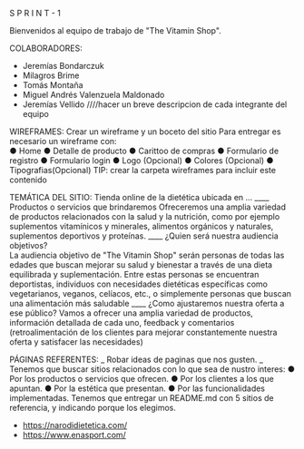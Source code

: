S P R I N T - 1

Bienvenidos al equipo de trabajo de "The Vitamin Shop".

COLABORADORES: 
- Jeremías Bondarczuk
- Milagros Brime
- Tomás Montaña
- Miguel Andrés Valenzuela Maldonado
- Jeremías Vellido
////hacer un breve descripcion de cada integrante del equipo


WIREFRAMES: 
Crear un wireframe y un boceto del sitio
Para entregar es necesario un wireframe con:  
● Home
● Detalle de producto
● Carittoo de compras
● Formulario de registro
● Formulario login
● Logo (Opcional)
● Colores (Opcional)
● Tipografias(Opcional)
TIP: crear la carpeta wireframes para incluir este contenido


TEMÁTICA DEL SITIO:
Tienda online de la dietética ubicada en ...
____ Productos o servicios que brindaremos 
Ofreceremos una amplia variedad de productos relacionados con la salud y la nutrición, como por ejemplo suplementos vitamínicos y minerales, alimentos orgánicos y naturales, suplementos deportivos y proteínas.
____ ¿Quien será nuestra audiencia objetivos?  
La audiencia objetivo de "The Vitamin Shop" serán personas de todas las edades que buscan mejorar su salud y bienestar a través de una dieta equilibrada y suplementación. Entre estas personas se encuentran deportistas, individuos con necesidades dietéticas específicas como vegetarianos, veganos, celíacos, etc., o simplemente personas que buscan una alimentación más saludable
____ ¿Como ajustaremos nuestra oferta a ese público?
Vamos a ofrecer una amplia variedad de productos, información detallada de cada uno, feedback y comentarios (retroalimentación de los clientes para mejorar constantemente nuestra oferta y satisfacer las necesidades)


PÁGINAS REFERENTES:
_ Robar ideas de paginas que nos gusten.
_ Tenemos que buscar sitios relacionados con lo que sea de nustro interes:
  ● Por los productos o servicios que ofrecen.
  ● Por los clientes a los que apuntan.
  ● Por la estética que presentan.
  ● Por las funcionalidades implementadas.
Tenemos que entregar un README.md con 5 sitios de referencia, y indicando porque los elegimos.

- https://narodidietetica.com/
- https://www.enasport.com/ 